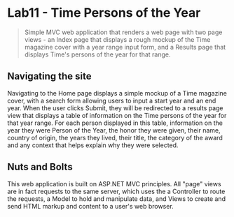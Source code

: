 # Lab11 - Time Persons of the Year
> Simple MVC web application that renders a web page with two page views - an Index page that displays a rough mockup of the Time magazine cover with a year range input form, and a Results page that displays Time's persons of the year for that range.

## Navigating the site
Navigating to the Home page displays a simple mockup of a Time magazine cover, with a search form allowing users to input a start year and an end year. When the user clicks Submit, they will be redirected to a results page view that displays a table of information on the Time persons of the year for that year range. For each person displayed in this table, information on the year they were Person of the Year, the honor they were given, their name, country of origin, the years they lived, their title, the category of the award and any context that helps explain why they were selected. 

## Nuts and Bolts
This web application is built on ASP.NET MVC principles. All "page" views are in fact requests to the same server, which uses the a Controller to route the requests, a Model to hold and manipulate data, and Views to create and send HTML markup and content to a user's web browser. 
